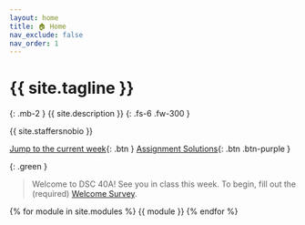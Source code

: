 ```yaml
---
layout: home
title: 🏠 Home
nav_exclude: false
nav_order: 1
---
```


# {{ site.tagline }}

{: .mb-2 }
{{ site.description }}
{: .fs-6 .fw-300 }

{{ site.staffersnobio }}

[Jump to the current week](#week-1–Modeling-Loss-Functions-and-Simple-Linear-Regression){: .btn } [Assignment Solutions](https://edstem.org/us/courses/61623/discussion/5141768){: .btn .btn-purple }

{: .green }

> Welcome to DSC 40A! See you in class this week. To begin, fill out the (required) [Welcome Survey](https://forms.gle/qA5xnzXiNZc55nii6).

{% for module in site.modules %}
{{ module }}
{% endfor %}
